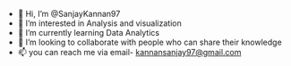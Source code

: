 - 👋 Hi, I’m @SanjayKannan97
- 👀 I’m interested in Analysis and visualization 
- 🌱 I’m currently learning Data Analytics
- 💞️ I’m looking to collaborate with people who can share their knowledge
- 📫 you can reach me via email- kannansanjay97@gmail.com

<!---
SanjayKannan97/SanjayKannan97 is a ✨ special ✨ repository because its `README.md` (this file) appears on your GitHub profile.
You can click the Preview link to take a look at your changes.
--->
